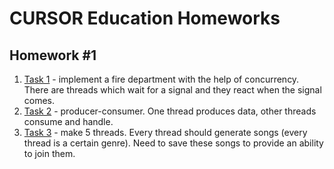 # CURSOR Education Homeworks

## Homework #1
1. [Task 1](src/HW1/task1) - implement a fire department with the help of concurrency. There are threads which wait for a signal and they react when the signal comes.
2. [Task 2](src/HW1/task2) - producer-consumer. One thread produces data, other threads consume and handle.
3. [Task 3](src/HW1/task3) - make 5 threads. Every thread should generate songs (every thread is a certain genre). Need to save these songs to provide an ability to join them.

